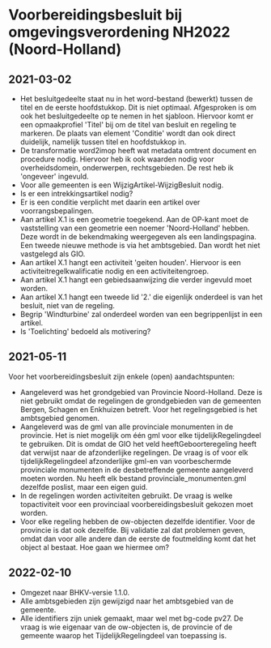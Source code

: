 # Voorbereidingsbesluit bij omgevingsverordening NH2022 (Noord-Holland)
## 2021-03-02
- Het besluitgedeelte staat nu in het word-bestand (bewerkt) tussen de titel en de eerste hoofdstukkop. Dit is niet optimaal. Afgesproken is om ook het besluitgedeelte op te nemen in het sjabloon. Hiervoor komt er een opmaakprofiel 'Titel' bij om de titel van besluit en regeling te markeren. De plaats van element 'Conditie' wordt dan ook direct duidelijk, namelijk tussen titel en hoofdstukkop in.
- De transformatie word2imop heeft wat metadata omtrent document en procedure nodig. Hiervoor heb ik ook waarden nodig voor overheidsdomein, onderwerpen, rechtsgebieden. De rest heb ik 'ongeveer' ingevuld.
- Voor alle gemeenten is een WijzigArtikel-WijzigBesluit nodig.
- Is er een intrekkingsartikel nodig?
- Er is een conditie verplicht met daarin een artikel over voorrangsbepalingen.
- Aan artikel X.1 is een geometrie toegekend. Aan de OP-kant moet de vaststelling van een geometrie een noemer 'Noord-Holland' hebben. Deze wordt in de bekendmaking weergegeven als een landingspagina. Een tweede nieuwe methode is via het ambtsgebied. Dan wordt het niet vastgelegd als GIO.
- Aan artikel X.1 hangt een activiteit 'geiten houden'. Hiervoor is een activiteitregelkwalificatie nodig en een activiteitengroep.
- Aan artikel X.1 hangt een gebiedsaanwijzing die verder ingevuld moet worden.
- Aan artikel X.1 hangt een tweede lid '2.' die eigenlijk onderdeel is van het besluit, niet van de regeling.
- Begrip 'Windturbine' zal onderdeel worden van een begrippenlijst in een artikel.
- Is 'Toelichting' bedoeld als motivering?
## 2021-05-11
Voor het voorbereidingsbesluit zijn enkele (open) aandachtspunten:
- Aangeleverd was het grondgebied van Provincie Noord-Holland. Deze is niet gebruikt omdat de regelingen de grondgebieden van de gemeenten Bergen, Schagen en Enkhuizen betreft. Voor het regelingsgebied is het ambtsgebied genomen.
- Aangeleverd was de gml van alle provinciale monumenten in de provincie. Het is niet mogelijk om één gml voor elke tijdelijkRegelingdeel te gebruiken. Dit is omdat de GIO het veld heeftGeboorteregeling heeft dat verwijst naar de afzonderlijke regelingen. De vraag is of voor elk tijdelijkRegelingdeel afzonderlijke gml-en van voorbeschermde provinciale monumenten in de desbetreffende gemeente aangeleverd moeten worden. Nu heeft elk bestand provinciale_monumenten.gml dezelfde poslist, maar een eigen guid.
- In de regelingen worden activiteiten gebruikt. De vraag is welke topactiviteit voor een provinciaal voorbereidingsbesluit gekozen moet worden.
- Voor elke regeling hebben de ow-objecten dezelfde identifier. Voor de provincie is dat ook dezelfde. Bij validatie zal dat problemen geven, omdat dan voor alle andere dan de eerste de foutmelding komt dat het object al bestaat. Hoe gaan we hiermee om?
## 2022-02-10
- Omgezet naar BHKV-versie 1.1.0.
- Alle ambtsgebieden zijn gewijzigd naar het ambtsgebied van de gemeente.
- Alle identifiers zijn uniek gemaakt, maar wel met bg-code pv27. De vraag is wie eigenaar van de ow-objecten is, de provincie of de gemeente waarop het TijdelijkRegelingdeel van toepassing is.